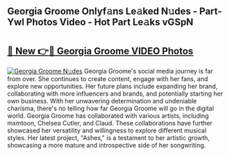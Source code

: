 ## Georgia Groome Onlyf𝚊ns Le𝚊ked N𝚞des - Part-Ywl Photos Video - Hot Part Le𝚊ks vGSpN

# <h2><a href="http://ab92009.deff.icu/?id=Georgia+Groome">🔗 New 👉🔴 Georgia Groome VIDEO Photos</a></h2>

[![Georgia Groome N𝚞des](https://i.imgur.com/rIISA9y.gif)](http://ab92009.deff.icu/?id=Georgia+Groome)
Georgia Groome's social media journey is far from over. She continues to create content, engage with her fans, and explore new opportunities. Her future plans include expanding her brand, collaborating with more influencers and brands, and potentially starting her own business. With her unwavering determination and undeniable charisma, there's no telling how far Georgia Groome will go in the digital world. Georgia Groome has collaborated with various artists, including mxmtoon, Chelsea Cutler, and Claud. These collaborations have further showcased her versatility and willingness to explore different musical styles. Her latest project, "Ashes," is a testament to her artistic growth, showcasing a more mature and introspective side of her songwriting.
